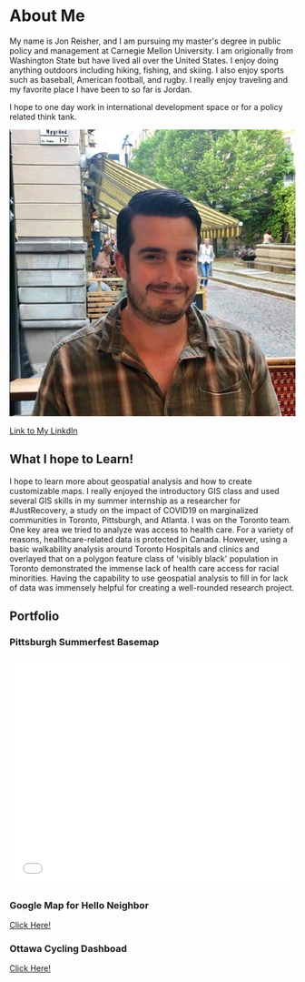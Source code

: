 # About Me 

My name is Jon Reisher, and I am pursuing my master's degree in public policy and management at Carnegie Mellon University. I am origionally from Washington State but have lived all over the United States. I enjoy doing anything outdoors including hiking, fishing, and skiing. I also enjoy sports such as baseball, American football, and rugby. I really enjoy traveling and my favorite place I have been to so far is Jordan.

I hope to one day work in international development space or for a policy related think tank. 

![me](Jon.jpg)

[Link to My LinkdIn](https://www.linkedin.com/in/jonathan-reisher-11a74767/)


## What I hope to Learn!

I hope to learn more about geospatial analysis and how to create customizable maps. I really enjoyed the introductory GIS class and used several GIS skills in my summer internship as a researcher for #JustRecovery, a study on the impact of COVID19 on marginalized communities in Toronto, Pittsburgh, and Atlanta. I was on the Toronto team. One key area we tried to analyze was access to health care. For a variety of reasons, healthcare-related data is protected in Canada. However, using a basic walkability analysis around Toronto Hospitals and clinics and overlayed that on a polygon feature class of 'visibly black' population in Toronto demonstrated the immense lack of health care access for racial minorities. Having the capability to use geospatial analysis to fill in for lack of data was immensely helpful for creating a well-rounded research project.

## Portfolio

### Pittsburgh Summerfest Basemap 

<style>.embed-container {position: relative; padding-bottom: 80%; height: 0; max-width: 100%;} .embed-container iframe, .embed-container object, .embed-container iframe{position: absolute; top: 0; left: 0; width: 100%; height: 100%;} small{position: absolute; z-index: 40; bottom: 0; margin-bottom: -15px;}</style><div class="embed-container"><iframe width="500" height="400" frameborder="0" scrolling="no" marginheight="0" marginwidth="0" title="Summerfest_2022" src="//carnegiemellon.maps.arcgis.com/apps/Embed/index.html?webmap=2d53cf10d13547ccb7345150c4194a80&extent=-80.029,40.4159,-79.8266,40.4945&zoom=true&previewImage=false&scale=true&disable_scroll=true&theme=light"></iframe></div>

### Google Map for Hello Neighbor

[Click Here!](HWK1.md)

### Ottawa Cycling Dashboad

[Click Here!](Cycling.html)
